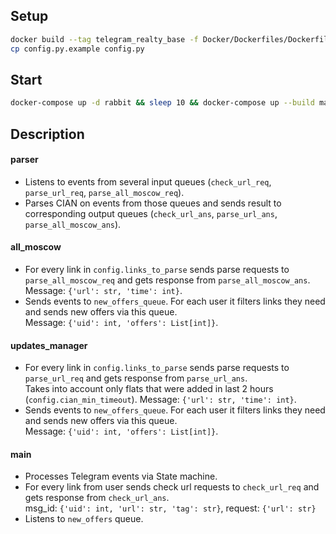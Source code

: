 ## Setup
```bash
docker build --tag telegram_realty_base -f Docker/Dockerfiles/Dockerfile .
cp config.py.example config.py
```

## Start
```bash
docker-compose up -d rabbit && sleep 10 && docker-compose up --build main
```

## Description
#### parser
* Listens to events from several input queues (`check_url_req`, `parse_url_req`, `parse_all_moscow_req`).
* Parses CIAN on events from those queues and sends result to corresponding output queues
(`check_url_ans`, `parse_url_ans`, `parse_all_moscow_ans`).

#### all_moscow
* For every link in `config.links_to_parse` sends parse requests to `parse_all_moscow_req`
and gets response from `parse_all_moscow_ans`.<br>
  Message: `{'url': str, 'time': int}`.
* Sends events to `new_offers_queue`. For each user it filters links they need and
sends new offers via this queue.<br>
  Message: `{'uid': int, 'offers': List[int]}`.

#### updates_manager
* For every link in `config.links_to_parse` sends parse requests to `parse_url_req`
  and gets response from `parse_url_ans`.<br>
  Takes into account only flats that were added in last 2 hours (`config.cian_min_timeout`).
    Message: `{'url': str, 'time': int}`.
* Sends events to `new_offers_queue`. For each user it filters links they need and
sends new offers via this queue.<br>
  Message: `{'uid': int, 'offers': List[int]}`.

#### main
* Processes Telegram events via State machine.
* For every link from user sends check url requests to `check_url_req`
    and gets response from `check_url_ans`.<br>
  msg_id: `{'uid': int, 'url': str, 'tag': str}`, request: `{'url': str}`
* Listens to `new_offers` queue.
